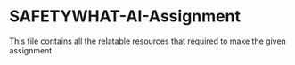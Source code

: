 # SAFETYWHAT-AI-Assignment
This file contains all the relatable resources that required to make the given assignment

